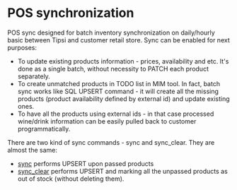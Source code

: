 # POS synchronization

POS sync designed for batch inventory synchronization on daily/hourly basic between Tipsi and customer retail store.
Sync can be enabled for next purposes:
* To update existing products information - prices, availability and etc. It's done as a single batch, without necessity to PATCH each product separately.
* To create unmatched products in TODO list in MIM tool. In fact, batch sync works like SQL UPSERT command - it will create all the missing products (product availability defined by external id) and update existing ones.
* To have all the products using external ids - in that case processed wine/drink information can be easily pulled back to customer programmatically.

There are two kind of sync commands - sync and sync_clear. They are almost the same:
* [sync](/endpoints.md#sync-inventory) performs UPSERT upon passed products
* [sync_clear](/endpoints.md#sync-inventory-with-clearing) performs UPSERT and marking all the unpassed products as out of stock (without deleting them).

